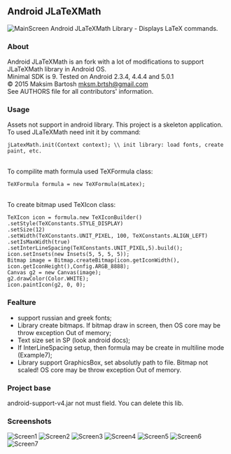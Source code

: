 ## Android JLaTeXMath
![MainScreen](https://raw.githubusercontent.com/mksmbrtsh/jlatexmath-android/master/device-2015-07-23-141601.png)
Android JLaTeXMath Library - Displays LaTeX commands.
### About
Android JLaTeXMath is an fork with a lot of modifications to support JLaTeXMath library in Android OS.<br>
Minimal SDK is 9. Tested on Android 2.3.4, 4.4.4 and 5.0.1<br>
© 2015 Maksim Bartosh <mksm.brtsh@gmail.com><br>
See AUTHORS file for all contributors' information.
### Usage
Assets not support in android library. This project is a skeleton application.<br>
To used JLaTeXMath need init it by command:<br>
```
jLatexMath.init(Context context); \\ init library: load fonts, create paint, etc.
```
<br>To compilite math formula used TeXFormula class:<br>
```
TeXFormula formula = new TeXFormula(mLatex);
```
<br>To create bitmap used TeXIcon class:<br>
```
TeXIcon icon = formula.new TeXIconBuilder()
.setStyle(TeXConstants.STYLE_DISPLAY)
.setSize(12)
.setWidth(TeXConstants.UNIT_PIXEL, 100, TeXConstants.ALIGN_LEFT)
.setIsMaxWidth(true)
.setInterLineSpacing(TeXConstants.UNIT_PIXEL,5).build();
icon.setInsets(new Insets(5, 5, 5, 5));
Bitmap image = Bitmap.createBitmap(icon.getIconWidth(), icon.getIconHeight(),Config.ARGB_8888);
Canvas g2 = new Canvas(image);
g2.drawColor(Color.WHITE);
icon.paintIcon(g2, 0, 0);
```
### Fealture
* support russian and greek fonts;<br>
* Library create bitmaps. If bitmap draw in screen, then OS core may be throw exception Out of memory;<br>
* Text size set in SP (look android docs);<br>
* If InterLineSpacing setup, then formula may be create in multiline mode (Example7);<br>
* Library support GraphicsBox, set absolutly path to file. Bitmap not scaled! OS core may be throw exception Out of memory.
### Project base
android-support-v4.jar not must field. You can delete this lib.
### Screenshots
![Screen1](https://raw.githubusercontent.com/mksmbrtsh/jlatexmath-android/master/device-2015-07-23-141629.png)
![Screen2](https://raw.githubusercontent.com/mksmbrtsh/jlatexmath-android/master/device-2015-07-23-141710.png)
![Screen3](https://raw.githubusercontent.com/mksmbrtsh/jlatexmath-android/master/device-2015-07-23-141738.png)
![Screen4](https://raw.githubusercontent.com/mksmbrtsh/jlatexmath-android/master/device-2015-07-23-141754.png)
![Screen5](https://raw.githubusercontent.com/mksmbrtsh/jlatexmath-android/master/device-2015-07-23-141814.png)
![Screen6](https://raw.githubusercontent.com/mksmbrtsh/jlatexmath-android/master/device-2015-07-23-141823.png)
![Screen7](https://raw.githubusercontent.com/mksmbrtsh/jlatexmath-android/master/device-2015-07-23-141833.png)


